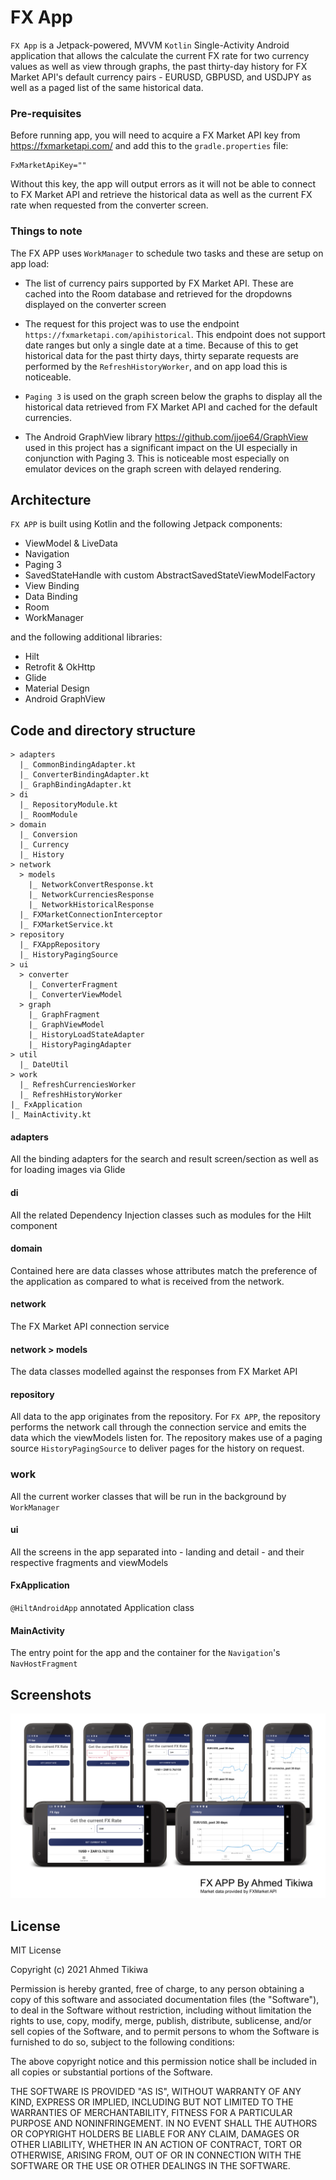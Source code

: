 # FX App

`FX App` is a Jetpack-powered, MVVM `Kotlin` Single-Activity Android application that allows the calculate the current
 FX rate for two currency values as well as view through graphs, the past thirty-day history for FX Market API's
 default currency pairs - EURUSD, GBPUSD, and USDJPY as well as a paged list of the same historical data.
 
 ### Pre-requisites
 Before running app, you will need to acquire a FX Market API key from https://fxmarketapi.com/ and add this to the
 `gradle.properties` file:
 
 ```
 FxMarketApiKey=""
 ```
 
 Without this key, the app will output errors as it will not be able to connect to FX Market API and retrieve the
 historical data as well as the current FX rate when requested from the converter screen.
 
 ### Things to note
 The FX APP uses `WorkManager` to schedule two tasks and these are setup on app load: 
 
 - The list of currency pairs supported by FX Market API. These are cached into the Room database and retrieved 
 for the dropdowns displayed on the converter screen
 
 - The request for this project was to use the endpoint `https://fxmarketapi.com/apihistorical`. This endpoint 
 does not support date ranges but only a single date at a time. Because of this to get historical 
 data for the past thirty days, thirty separate requests are performed by the `RefreshHistoryWorker`, and 
 on app load this is noticeable.
 
 - `Paging 3` is used on the graph screen below the graphs to display all the historical data retrieved from
  FX Market API and cached for the default currencies.
  
 - The Android GraphView library https://github.com/jjoe64/GraphView used in this project has a significant impact on the UI especially in conjunction with Paging 3. This is noticeable most especially on emulator devices on the graph screen with delayed rendering.
 
 ## Architecture
 `FX APP` is built using Kotlin and the following Jetpack components:
 
 - ViewModel & LiveData 
 - Navigation
 - Paging 3
 - SavedStateHandle with custom AbstractSavedStateViewModelFactory
 - View Binding
 - Data Binding
 - Room
 - WorkManager
 
 and the following additional libraries:
 
 - Hilt
 - Retrofit & OkHttp
 - Glide
 - Material Design
 - Android GraphView
 
 ## Code and directory structure
 
 ```
 > adapters
   |_ CommonBindingAdapter.kt
   |_ ConverterBindingAdapter.kt
   |_ GraphBindingAdapter.kt
 > di
   |_ RepositoryModule.kt
   |_ RoomModule
 > domain
   |_ Conversion
   |_ Currency
   |_ History
 > network
   > models
     |_ NetworkConvertResponse.kt
     |_ NetworkCurrenciesResponse
     |_ NetworkHistoricalResponse
   |_ FXMarketConnectionInterceptor
   |_ FXMarketService.kt
 > repository
   |_ FXAppRepository
   |_ HistoryPagingSource
 > ui
   > converter
     |_ ConverterFragment
     |_ ConverterViewModel
   > graph
     |_ GraphFragment
     |_ GraphViewModel
     |_ HistoryLoadStateAdapter
     |_ HistoryPagingAdapter
 > util
   |_ DateUtil
> work
   |_ RefreshCurrenciesWorker
   |_ RefreshHistoryWorker
 |_ FxApplication
 |_ MainActivity.kt
 ```
 
 #### adapters
 All the binding adapters for the search and result screen/section as well as for loading images via Glide
 
 #### di
 All the related Dependency Injection classes such as modules for the Hilt component
 
 #### domain
 Contained here are data classes whose attributes match the preference of the application as compared to 
 what is received from the network. 
 
 #### network
 The FX Market API connection service
 
 #### network > models
 The data classes modelled against the responses from FX Market API
 
 #### repository
 All data to the app originates from the repository. For `FX APP`, the repository
 performs the network call through the connection service and emits the data which the viewModels listen for.
 The repository makes use of a paging source `HistoryPagingSource` to deliver pages for the history on request.
 
 ### work
 All the current worker classes that will be run in the background by `WorkManager`
 
 #### ui
 All the screens in the app separated into - landing and detail - and their respective fragments and viewModels
 
 #### FxApplication
 `@HiltAndroidApp` annotated Application class
 
 #### MainActivity
 The entry point for the app and the container for the `Navigation`'s `NavHostFragment`

## Screenshots
<img src="https://github.com/akitikkx/fx-app/blob/main/screenshots/fxapp_web_banner.png">

## License

MIT License

Copyright (c) 2021 Ahmed Tikiwa

Permission is hereby granted, free of charge, to any person obtaining a copy
of this software and associated documentation files (the "Software"), to deal
in the Software without restriction, including without limitation the rights
to use, copy, modify, merge, publish, distribute, sublicense, and/or sell
copies of the Software, and to permit persons to whom the Software is
furnished to do so, subject to the following conditions:

The above copyright notice and this permission notice shall be included in all
copies or substantial portions of the Software.

THE SOFTWARE IS PROVIDED "AS IS", WITHOUT WARRANTY OF ANY KIND, EXPRESS OR
IMPLIED, INCLUDING BUT NOT LIMITED TO THE WARRANTIES OF MERCHANTABILITY,
FITNESS FOR A PARTICULAR PURPOSE AND NONINFRINGEMENT. IN NO EVENT SHALL THE
AUTHORS OR COPYRIGHT HOLDERS BE LIABLE FOR ANY CLAIM, DAMAGES OR OTHER
LIABILITY, WHETHER IN AN ACTION OF CONTRACT, TORT OR OTHERWISE, ARISING FROM,
OUT OF OR IN CONNECTION WITH THE SOFTWARE OR THE USE OR OTHER DEALINGS IN THE
SOFTWARE.
